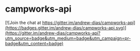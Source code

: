 # campworks-api

[![Join the chat at https://gitter.im/andrew-dias/campworks-api](https://badges.gitter.im/andrew-dias/campworks-api.svg)](https://gitter.im/andrew-dias/campworks-api?utm_source=badge&utm_medium=badge&utm_campaign=pr-badge&utm_content=badge)